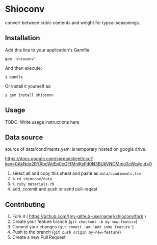 # Shioconv

convert between cubic contents and weight for typcal seasonings.

## Installation

Add this line to your application's Gemfile:

    gem 'shioconv'

And then execute:

    $ bundle

Or install it yourself as:

    $ gem install shioconv

## Usage

TODO: Write usage instructions here

## Data source

source of data/condiments.yaml is temporary hosted on google drive.

https://docs.google.com/spreadsheet/ccc?key=0AkNdq2RYAbcWdEp0cGFfMnlKeFd0N3BUbVNOMmo3cWc#gid=0

1. select all and copy this sheat and paste as `data/condiments.tsv`
1. `% cd shiocnov/data`
1. `% ruby meterials.rb`
1. add, commit and push or send pull-reqest

## Contributing

1. Fork it ( https://github.com/[my-github-username]/shioconv/fork )
2. Create your feature branch (`git checkout -b my-new-feature`)
3. Commit your changes (`git commit -am 'Add some feature'`)
4. Push to the branch (`git push origin my-new-feature`)
5. Create a new Pull Request

